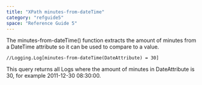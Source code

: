 ```yaml
---
title: "XPath minutes-from-dateTime"
category: "refguide5"
space: "Reference Guide 5"
---
```



The minutes-from-dateTime() function extracts the amount of minutes from a DateTime attribute so it can be used to compare to a value.

```
//Logging.Log[minutes-from-dateTime(DateAttribute) = 30]

```

This query returns all Logs where the amount of minutes in DateAttribute is 30, for example 2011-12-30 08:30:00.
